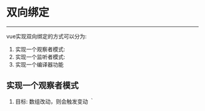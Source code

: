 # 双向绑定
---
vue实现双向绑定的方式可以分为:  
1. 实现一个观察者模式:
2. 实现一个监听者模式:
3. 实现一个编译器功能

## 实现一个观察者模式
1. 目标: 数组改动，则会触发变动
｀